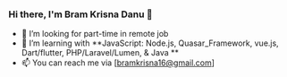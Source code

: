### Hi there, I'm Bram Krisna Danu 👋

- 🔭 I’m looking for part-time in remote job
- 🌱 I’m learning with **JavaScript: Node.js, Quasar_Framework, vue.js, Dart/flutter, PHP/Laravel/Lumen, & Java **
- 📫 You can reach me via [bramkrisna16@gmail.com]

<!--
I'm **0neCigarettes/0neCigarettes** is a ✨ _special_ ✨ repository because its `README.md` (this file) appears on your GitHub profile.

Here are some ideas to get you started:

- 🔭 I’m currently working on ...
- 🤔 I’m looking for job with part-time
- 👯 I’m looking to collaborate on ...
- 💬 Ask me about ...
- 📫 How to reach me: ...
- 😄 Pronouns: ...
- ⚡ Fun fact: ...
--!>
